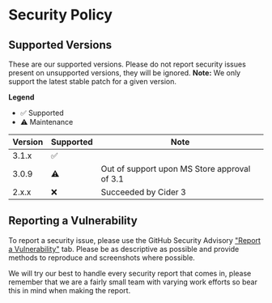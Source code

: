 # Security Policy

## Supported Versions

These are our supported versions. Please do not report security issues present on unsupported versions, they will be ignored.
**Note:** We only support the latest stable patch for a given version.

**Legend**
- ✅ Supported
- ⚠️ Maintenance
  
| Version | Supported          | Note |
| ------- | ------------------ | ---|
| 3.1.x   | :white_check_mark: ||
| 3.0.9   | ⚠️ | Out of support upon MS Store approval of 3.1
| 2.x.x   | :x: | Succeeded by Cider 3 |

## Reporting a Vulnerability

To report a security issue, please use the GitHub Security Advisory ["Report a Vulnerability"](https://github.com/ciderapp/cider-2/security/advisories/new) tab. 
Please be as descriptive as possible and provide methods to reproduce and screenshots where possible.

We will try our best to handle every security report that comes in, please remember that we are a fairly small team with varying work efforts so bear this in mind when making the report.
